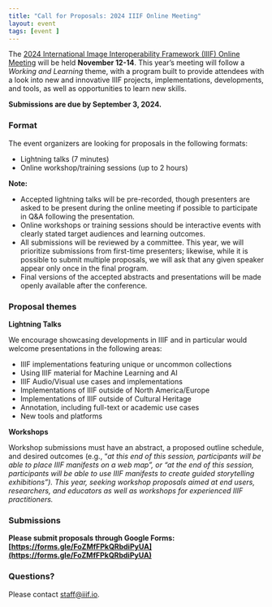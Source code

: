 ```yaml
---
title: "Call for Proposals: 2024 IIIF Online Meeting"
layout: event
tags: [event ]
---
```


The [2024 International Image Interoperability Framework (IIIF) Online Meeting](https://iiif.io/event/2024/online-meeting/) will be held **November 12-14**. This year’s meeting will follow a _Working and Learning_ theme, with a program built to provide attendees with a look into new and innovative IIIF projects, implementations, developments, and tools, as well as opportunities to learn new skills. 

**Submissions are due by September 3, 2024.**


### **Format**

The event organizers are looking for proposals in the following formats:

* Lightning talks (7 minutes)
* Online workshop/training sessions (up to 2 hours)

**Note:**

* Accepted lightning talks will be pre-recorded, though presenters are asked to be present during the online meeting if possible to participate in Q&A following the presentation.  
* Online workshops or training sessions should be interactive events with clearly stated target audiences and learning outcomes. 
* All submissions will be reviewed by a committee. This year, we will prioritize submissions from first-time presenters; likewise, while it is possible to submit multiple proposals, we will ask that any given speaker appear only once in the final program. 
* Final versions of the accepted abstracts and presentations will be made openly available after the conference.


### **Proposal themes**

**Lightning Talks**

We encourage showcasing developments in IIIF and in particular would welcome presentations in the following areas:

* IIIF implementations featuring unique or uncommon collections
* Using IIIF material for Machine Learning and AI
* IIIF Audio/Visual use cases and implementations
* Implementations of IIIF outside of North America/Europe
* Implementations of IIIF outside of Cultural Heritage
* Annotation, including full-text or academic use cases
* New tools and platforms 

**Workshops**

Workshop submissions must have an abstract, a proposed outline schedule, and desired outcomes (e.g., “_at this end of this session, participants will be able to place IIIF manifests on a web map”, or “at the end of this session, participants will be able to use IIIF manifests to create guided storytelling exhibitions”). This year, seeking workshop proposals aimed at end users, researchers, and educators as well as workshops for experienced IIIF practitioners._ 

### **Submissions**


**Please submit proposals through Google Forms: [https://forms.gle/FoZMfFPkQRbdiPyUA](https://forms.gle/FoZMfFPkQRbdiPyUA)**


### **Questions?**

Please contact staff@iiif.io.
